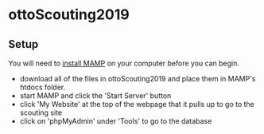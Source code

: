# ottoScouting2019
## Setup
You will need to [install MAMP](https://www.mamp.info/en/downloads/) on your computer before you can begin.

- download all of the files in ottoScouting2019 and place them in MAMP's htdocs folder.
- start MAMP and click the 'Start Server' button
- click 'My Website' at the top of the webpage that it pulls up to go to the scouting site
- click on 'phpMyAdmin' under 'Tools' to go to the database